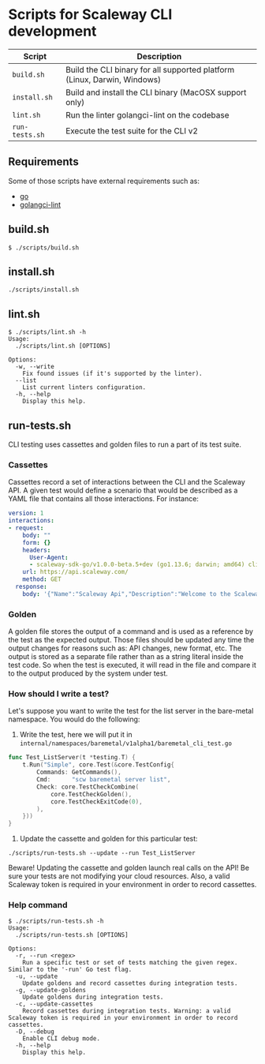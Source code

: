 # Scripts for Scaleway CLI development

| Script         | Description                                                              |
|----------------|--------------------------------------------------------------------------|
| `build.sh`     | Build the CLI binary for all supported platform (Linux, Darwin, Windows) |
| `install.sh`   | Build and install the CLI binary (MacOSX support only)                   |
| `lint.sh`      | Run the linter golangci-lint on the codebase                             |
| `run-tests.sh` | Execute the test suite for the CLI v2                                    |

## Requirements

Some of those scripts have external requirements such as:

- [go](https://golang.org/doc/install)
- [golangci-lint](https://github.com/golangci/golangci-lint#install)

## build.sh

```text
$ ./scripts/build.sh
```

## install.sh

```text
./scripts/install.sh
```

## lint.sh

```text
$ ./scripts/lint.sh -h
Usage:
  ./scripts/lint.sh [OPTIONS]

Options:
  -w, --write
    Fix found issues (if it's supported by the linter).
  --list
    List current linters configuration.
  -h, --help
    Display this help.

```

## run-tests.sh

CLI testing uses cassettes and golden files to run a part of its test suite.

### Cassettes

Cassettes record a set of interactions between the CLI and the Scaleway API.
A given test would define a scenario that would be described as a YAML file that contains all those interactions.
For instance:

```yaml
version: 1
interactions:
- request:
    body: ""
    form: {}
    headers:
      User-Agent:
      - scaleway-sdk-go/v1.0.0-beta.5+dev (go1.13.6; darwin; amd64) cli-e2e-test
    url: https://api.scaleway.com/
    method: GET
  response:
    body: '{"Name":"Scaleway Api","Description":"Welcome to the Scaleway public API!","Version":"v0.0.140","ProtobufVersion":"a0be3c28","DocumentationUrl":"https://developers.scaleway.com"}
```

### Golden

A golden file stores the output of a command and is used as a reference by the test as the expected output.
Those files should be updated any time the output changes for reasons such as: API changes, new format, etc.
The output is stored as a separate file rather than as a string literal inside the test code.
So when the test is executed, it will read in the file and compare it to the output produced by the system under test.

### How should I write a test?

Let's suppose you want to write the test for the list server in the bare-metal namespace.
You would do the following:

1. Write the test, here we will put it in `internal/namespaces/baremetal/v1alpha1/baremetal_cli_test.go`

```go
func Test_ListServer(t *testing.T) {
    t.Run("Simple", core.Test(&core.TestConfig{
        Commands: GetCommands(),
        Cmd:      "scw baremetal server list",
        Check: core.TestCheckCombine(
            core.TestCheckGolden(),
            core.TestCheckExitCode(0),
        ),
    }))
}
```

1. Update the cassette and golden for this particular test:

```text
./scripts/run-tests.sh --update --run Test_ListServer
```

Beware! Updating the cassette and golden launch real calls on the API! Be sure your tests are not modifying your cloud resources.
Also, a valid Scaleway token is required in your environment in order to record cassettes.

### Help command

```text
$ ./scripts/run-tests.sh -h
Usage:
  ./scripts/run-tests.sh [OPTIONS]

Options:
  -r, --run <regex>
    Run a specific test or set of tests matching the given regex. Similar to the '-run' Go test flag.
  -u, --update
    Update goldens and record cassettes during integration tests.
  -g, --update-goldens
    Update goldens during integration tests.
  -c, --update-cassettes
    Record cassettes during integration tests. Warning: a valid Scaleway token is required in your environment in order to record cassettes.
  -D, --debug
    Enable CLI debug mode.
  -h, --help
    Display this help.
```
